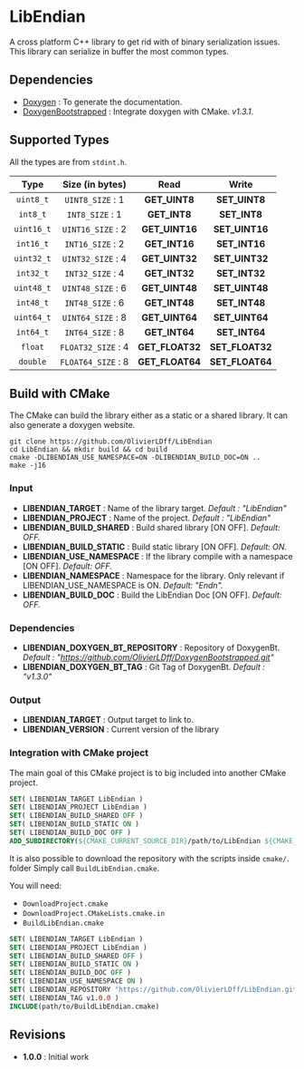 LibEndian
=============

A cross platform C++ library to get rid with of binary serialization issues. This library can serialize in buffer the most common types.

## Dependencies

* [Doxygen](https://github.com/doxygen/doxygen) : To generate the documentation.
* [DoxygenBootstrapped](https://github.com/OlivierLDff/DoxygenBootstrapped) : Integrate doxygen with CMake. *v1.3.1*.

## Supported Types

All the types are from `stdint.h`.

|    Type    |  Size (in bytes)   |      Read       |      Write      |
| :--------: | :----------------: | :-------------: | :-------------: |
| `uint8_t`  |  `UINT8_SIZE` : 1  |  **GET_UINT8**  |  **SET_UINT8**  |
|  `int8_t`  |  `INT8_SIZE` : 1   |  **GET_INT8**   |  **SET_INT8**   |
| `uint16_t` | `UINT16_SIZE` : 2  | **GET_UINT16**  | **SET_UINT16**  |
| `int16_t`  |  `INT16_SIZE` : 2  |  **GET_INT16**  |  **SET_INT16**  |
| `uint32_t` | `UINT32_SIZE` : 4  | **GET_UINT32**  | **SET_UINT32**  |
| `int32_t`  |  `INT32_SIZE` : 4  |  **GET_INT32**  |  **SET_INT32**  |
| `uint48_t` | `UINT48_SIZE` : 6  | **GET_UINT48**  | **SET_UINT48**  |
| `int48_t`  |  `INT48_SIZE` : 6  |  **GET_INT48**  |  **SET_INT48**  |
| `uint64_t` | `UINT64_SIZE` : 8  | **GET_UINT64**  | **SET_UINT64**  |
| `int64_t`  |  `INT64_SIZE` : 8  |  **GET_INT64**  |  **SET_INT64**  |
|  `float`   | `FLOAT32_SIZE` : 4 | **GET_FLOAT32** | **SET_FLOAT32** |
|  `double`  | `FLOAT64_SIZE` : 8 | **GET_FLOAT64** | **SET_FLOAT64** |

## Build with CMake

The CMake can build the library either as a static or a shared library. It can also generate a doxygen website.

```
git clone https://github.com/OlivierLDff/LibEndian
cd LibEndian && mkdir build && cd build
cmake -DLIBENDIAN_USE_NAMESPACE=ON -DLIBENDIAN_BUILD_DOC=ON ..
make -j16
```

### Input

- **LIBENDIAN_TARGET** : Name of the library target. *Default : "LibEndian"*
- **LIBENDIAN_PROJECT** : Name of the project. *Default : "LibEndian"*
- **LIBENDIAN_BUILD_SHARED** : Build shared library [ON OFF]. *Default: OFF.*
- **LIBENDIAN_BUILD_STATIC** : Build static library [ON OFF]. *Default: ON.*
- **LIBENDIAN_USE_NAMESPACE** : If the library compile with a namespace [ON OFF]. *Default: OFF.*
- **LIBENDIAN_NAMESPACE** : Namespace for the library. Only relevant if LIBENDIAN_USE_NAMESPACE is ON. *Default: "Endn".*
- **LIBENDIAN_BUILD_DOC** : Build the LibEndian Doc [ON OFF]. *Default: OFF.*

### Dependencies

- **LIBENDIAN_DOXYGEN_BT_REPOSITORY** : Repository of DoxygenBt. *Default : "https://github.com/OlivierLDff/DoxygenBootstrapped.git"*
- **LIBENDIAN_DOXYGEN_BT_TAG** : Git Tag of DoxygenBt. *Default : "v1.3.0"*

### Output

- **LIBENDIAN_TARGET** : Output target to link to.
- **LIBENDIAN_VERSION** : Current version of the library

### Integration with CMake project

The main goal of this CMake project is to big included into another CMake project.
```cmake
SET( LIBENDIAN_TARGET LibEndian )
SET( LIBENDIAN_PROJECT LibEndian )
SET( LIBENDIAN_BUILD_SHARED OFF )
SET( LIBENDIAN_BUILD_STATIC ON )
SET( LIBENDIAN_BUILD_DOC OFF )
ADD_SUBDIRECTORY(${CMAKE_CURRENT_SOURCE_DIR}/path/to/LibEndian ${CMAKE_CURRENT_BINARY_DIR}/LibEndian_Build)
```
It is also possible to download the repository with the scripts inside `cmake/`. folder Simply call `BuildLibEndian.cmake`.

You will need:

* `DownloadProject.cmake`
* `DownloadProject.CMakeLists.cmake.in`
* `BuildLibEndian.cmake`

```cmake
SET( LIBENDIAN_TARGET LibEndian )
SET( LIBENDIAN_PROJECT LibEndian )
SET( LIBENDIAN_BUILD_SHARED OFF )
SET( LIBENDIAN_BUILD_STATIC ON )
SET( LIBENDIAN_BUILD_DOC OFF )
SET( LIBENDIAN_USE_NAMESPACE ON )
SET( LIBENDIAN_REPOSITORY "https://github.com/OlivierLDff/LibEndian.git" )
SET( LIBENDIAN_TAG v1.0.0 )
INCLUDE(path/to/BuildLibEndian.cmake)
```

## Revisions

* **1.0.0** : Initial work